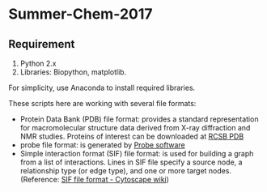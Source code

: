# Summer-Chem-2017

## Requirement

1. Python 2.x
2. Libraries: Biopython, matplotlib.

For simplicity, use Anaconda to install required libraries.

These scripts here are working with several file formats: 

- Protein Data Bank (PDB) file format: provides a standard representation for macromolecular structure data derived from X-ray diffraction and NMR studies. Proteins of interest can be downloaded at [RCSB PDB](https://www.rcsb.org/pdb/home/home.do)  
- probe file format: is generated by [Probe software](http://kinemage.biochem.duke.edu/software/probe.php) 
- Simple interaction format (SIF) file format: is used for building a graph from a list of interactions. Lines in SIF file specify a source node, a relationship type (or edge type), and one or more target nodes. (Reference: [SIF file format - Cytoscape wiki](http://wiki.cytoscape.org/Cytoscape_User_Manual/Network_Formats))

